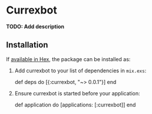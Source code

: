 # Currexbot

**TODO: Add description**

## Installation

If [available in Hex](https://hex.pm/docs/publish), the package can be installed as:

  1. Add currexbot to your list of dependencies in `mix.exs`:

        def deps do
          [{:currexbot, "~> 0.0.1"}]
        end

  2. Ensure currexbot is started before your application:

        def application do
          [applications: [:currexbot]]
        end
